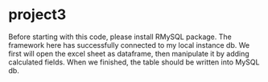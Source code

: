# project3
Before starting with this code, please install RMySQL package.
The framework here has successfully connected to my local instance db.
We first will open the excel sheet as dataframe, then manipulate it by adding calculated fields.
When we finished, the table should be written into MySQL db.
